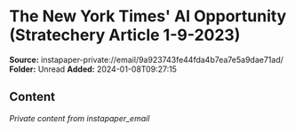 # The New York Times' AI Opportunity (Stratechery Article 1-9-2023)

**Source:** instapaper-private://email/9a923743fe44fda4b7ea7e5a9dae71ad/
**Folder:** Unread
**Added:** 2024-01-08T09:27:15




## Content
*Private content from instapaper_email*
